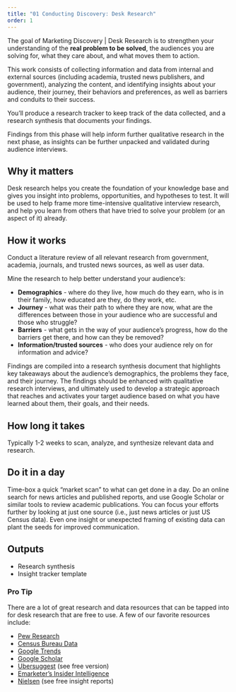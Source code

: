 ```yaml
---
title: "01 Conducting Discovery: Desk Research"
order: 1
---
```


The goal of Marketing Discovery \| Desk Research is to strengthen your understanding of the **real problem to be solved**, the audiences you are solving for, what they care about, and what moves them to action.

This work consists of collecting information and data from internal and external sources (including academia, trusted news publishers, and government), analyzing the content, and identifying insights about your audience, their journey, their behaviors and preferences, as well as barriers and conduits to their success. 

You’ll produce a research tracker to keep track of the data collected, and a research synthesis that documents your findings. 

Findings from this phase will help inform further qualitative research in the next phase, as insights can be further unpacked and validated during audience interviews.

## Why it matters

Desk research helps you create the foundation of your knowledge base and gives you insight into problems, opportunities, and hypotheses to test. It will be used to help frame more time-intensive qualitative interview research, and help you learn from others that have tried to solve your problem (or an aspect of it) already.

## How it works

Conduct a literature review of all relevant research from government, academia, journals, and trusted news sources, as well as user data.

Mine the research to help better understand your audience’s:

- **Demographics** - where do they live, how much do they earn, who is in their family, how educated are they, do they work, etc.
- **Journey** - what was their path to where they are now, what are the differences between those in your audience who are successful and those who struggle?
- **Barriers** - what gets in the way of your audience’s progress, how do the barriers get there, and how can they be removed?
- **Information/trusted sources** - who does your audience rely on for information and advice?

Findings are compiled into a research synthesis document that highlights key takeaways about the audience’s demographics, the problems they face, and their journey. The findings should be enhanced with qualitative research interviews, and ultimately used to develop a strategic approach that reaches and activates your target audience based on what you have learned about them, their goals, and their needs.

## How long it takes

Typically 1-2 weeks to scan, analyze, and synthesize relevant data and research.

## Do it in a day

Time-box a quick “market scan” to what can get done in a day. Do an online search for news articles and published reports, and use Google Scholar or similar tools to review academic publications. You can focus your efforts further by looking at just one source (i.e., just news articles or just US Census data). Even one insight or unexpected framing of existing data can plant the seeds for improved communication.

## Outputs

- Research synthesis
- Insight tracker template

<div class="usa-alert usa-alert--info margin-top-5">
    <div class="usa-alert__body">
        <h3 class="usa-alert__heading">Pro Tip</h3>
        <p class="usa-alert__text">
            There are a lot of great research and data resources that can be tapped into for desk research that are free to use. A few of our favorite resources include:
        </p>
        <p class="usa-alert__text">
            <ul>
                <li><a href="https://www.pewresearch.org/">Pew Research</a> </li>
                <li><a href="https://data.census.gov/">Census Bureau Data</a> </li>
                <li><a href="https://trends.google.com/trends/">Google Trends</a> </li>
                <li><a href="https://scholar.google.com/">Google Scholar</a> </li>
                <li><a href="https://neilpatel.com/ubersuggest/">Ubersuggest</a> (see free version)</li>
                <li><a href="https://www.emarketer.com/topics/category/emarketer">Emarketer’s Insider Intelligence</a></li>
                <li><a href="https://www.nielsen.com/insights/2021/insights/">Nielsen</a> (see free insight reports)</li>
            </ul>
        </p>
    </div>
</div>
